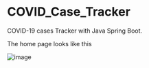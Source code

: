 # COVID_Case_Tracker
COVID-19 cases Tracker with Java Spring Boot.

The home page looks like this

![image](https://user-images.githubusercontent.com/56573422/127618514-35c3d072-7826-48cb-af52-e19a3b563837.png)

